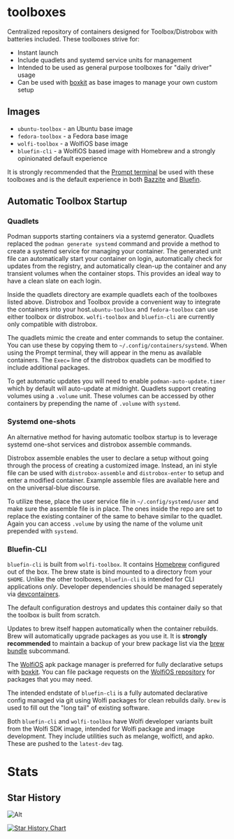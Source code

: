 # toolboxes

Centralized repository of containers designed for Toolbox/Distrobox with batteries included. These toolboxes strive for:

- Instant launch
- Include quadlets and systemd service units for management
- Intended to be used as general purpose toolboxes for "daily driver" usage
- Can be used with [boxkit](https://github.com/ublue-os/boxkit) as base images to manage your own custom setup

## Images

- `ubuntu-toolbox` - an Ubuntu base image
- `fedora-toolbox` - a Fedora base image
- `wolfi-toolbox` - a WolfiOS base image
- `bluefin-cli` - a WolfiOS based image with Homebrew and a strongly opinionated default experience

It is strongly recommended that the [Prompt terminal](https://gitlab.gnome.org/chergert/prompt) be used with these toolboxes and is the default experience in both [Bazzite](https://bazzite.gg) and [Bluefin](https://projectbluefin.io).

## Automatic Toolbox Startup

### Quadlets

Podman supports starting containers via a systemd generator. Quadlets replaced the `podman generate systemd` command and provide a method to create a systemd service for managing your container. The generated unit file can automatically start your container on login, automatically check for updates from the registry, and automatically clean-up the container and any transient volumes when the container stops. This provides an ideal way to have a clean slate on each login.

Inside the quadlets directory are example quadlets each of the toolboxes listed above. Distrobox and Toolbox provide a convenient way to integrate the containers into your host.`ubuntu-toolbox` and `fedora-toolbox` can use either toolbox or distrobox. `wolfi-toolbox` and `bluefin-cli` are currently only compatible with distrobox. 

The quadlets mimic the create and enter commands to setup the container. You can use these by copying them to `~/.config/containers/systemd`. When using the Prompt terminal, they will appear in the menu as available containers. The `Exec=` line of the distrobox quadlets can be modified to include additional packages.

To get automatic updates you will need to enable `podman-auto-update.timer` which by default will auto-update at midnight. Quadlets support creating volumes using a `.volume` unit. These volumes can be accessed by other containers by prepending the name of `.volume` with `systemd`.

### Systemd one-shots

An alternative method for having automatic toolbox startup is to leverage systemd one-shot services and distrobox assemble commands.

Distrobox assemble enables the user to declare a setup without going through the process of creating a customized image. Instead, an ini style file can be used with `distrobox-assemble` and `distrobox-enter` to setup and enter a modified container. Example assemble files are available here and on the universal-blue discourse.

To utilize these, place the user service file in `~/.config/systemd/user` and make sure the assemble file is in place. The ones inside the repo are set to replace the existing container of the same to behave similar to the quadlet. Again you can access `.volume` by using the name of the volume unit prepended with `systemd`.

### Bluefin-CLI

`bluefin-cli` is built from `wolfi-toolbox`. It contains [Homebrew](https://brew.sh/) configured out of the box. The brew state is bind mounted to a directory from your `$HOME`. Unlike the other toolboxes, `bluefin-cli` is intended for CLI applications _only_. Developer dependencies should be managed seperately via [devcontainers](https://github.com/devcontainers).  

The default configuration destroys and updates this container daily so that the toolbox is built from scratch.

Updates to brew itself happen automatically when the container rebuilds. Brew will automatically upgrade packages as you use it. It is **strongly recommended** to maintain a backup of your brew package list via the [brew bundle](https://docs.brew.sh/Manpage#bundle-subcommand) subcommand.  

The [WolfiOS](https://edu.chainguard.dev/open-source/wolfi/overview/) apk package manager is preferred for fully declarative setups with [boxkit](https://github.com/ublue-os/boxkit). You can file package requests on the [WolfiOS repository](https://github.com/wolfi-dev/) for packages that you may need. 

The intended endstate of `bluefin-cli` is a fully automated declarative config managed via git using Wolfi packages for clean rebuilds daily. `brew` is used to fill out the "long tail" of existing software.

Both `bluefin-cli` and `wolfi-toolbox` have Wolfi developer variants built from the Wolfi SDK image, intended for Wolfi package and image development. They include utilities such as melange, wolfictl, and apko. These are pushed to the `latest-dev` tag.

# Stats

## Star History

![Alt](https://repobeats.axiom.co/api/embed/7c5f037d792c6deb1946e5bc040f64a0fc8abeab.svg "Repobeats analytics image")

<a href="https://star-history.com/#ublue-os/toolboxes&Date">
  <picture>
    <source media="(prefers-color-scheme: dark)" srcset="https://api.star-history.com/svg?repos=ublue-os/toolboxes&type=Date&theme=dark" />
    <source media="(prefers-color-scheme: light)" srcset="https://api.star-history.com/svg?repos=ublue-os/toolboxes&type=Date" />
    <img alt="Star History Chart" src="https://api.star-history.com/svg?repos=ublue-os/toolboxes&type=Date" />
  </picture>
</a>

